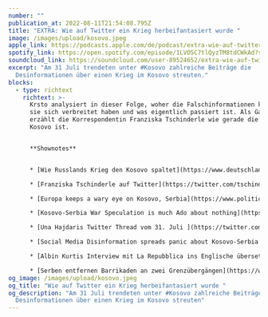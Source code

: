 ```yaml
---
number: ""
publication_at: 2022-08-11T21:54:08.795Z
title: "EXTRA: Wie auf Twitter ein Krieg herbeifantasiert wurde "
image: /images/upload/kosovo.jpeg
apple_link: https://podcasts.apple.com/de/podcast/extra-wie-auf-twitter-ein-krieg-herbeifantasiert-wurde/id1170436903?i=1000575812786
spotify_link: https://open.spotify.com/episode/1LVO5C7tlQyzTM8tdCWkAd?si=8d6faec953fe4d30
soundcloud_link: https://soundcloud.com/user-89524652/extra-wie-auf-twitter-ein-krieg-herbeifantasiert-wurde?si=d53e23013637404dba3165c1b28ad3a6&utm_source=clipboard&utm_medium=text&utm_campaign=social_sharing
excerpt: "Am 31 Juli trendeten unter #Kosovo zahlreiche Beiträge die
  Desinformationen über einen Krieg im Kosovo streuten."
blocks:
  - type: richtext
    richtext: >-
      Krsto analysiert in dieser Folge, woher die Falschinformationen kamen, wie
      sie sich verbreitet haben und was eigentlich passiert ist. Als Gast
      erzählt die Korrespondentin Franziska Tschinderle wie gerade die Lage im
      Kosovo ist.


      **Shownotes** 


      * [Wie Russlands Krieg den Kosovo spaltet](https://www.deutschlandfunkkultur.de/wie-russlands-krieg-den-kosovo-spaltet-dlf-kultur-ff1b8ef0-100.html) (Franziska Tschinderle im Deutschlandunk) 

      * [Franziska Tschinderle auf Twitter](https://twitter.com/tschinderle) 

      * [Europa keeps a wary eye on Kosovo, Serbia](https://www.politico.eu/article/europe-keep-anxious-eye-kosovo-serbia/) (Una Hajdari in Politico) 

      * [Kosovo-Serbia War Speculation is much Ado about nothing](https://newlinesmag.com/argument/kosovo-serbia-war-speculation-is-much-ado-about-nothing/) (Una Hajdari in New Lines Magazine) 

      * [Una Hajdaris Twitter Thread vom 31. Juli ](https://twitter.com/UnaHajdari/status/1553808798896340993)

      * [Social Media Disinformation spreads panic about Kosovo-Serbia War](https://balkaninsight.com/2022/08/01/social-media-disinformation-spreads-panic-about-kosovo-serbia-war/) (Xhormina Bami in Balkan Insight)

      * [Albin Kurtis Interview mit La Repubblica ins Englische übersetzt ](https://kryeministri.rks-gov.net/en/blog/the-interview-of-the-prime-minister-of-the-republic-of-kosovo-albin-kurti-given-to-the-italian-daily-la-repubblica/)

      * [Serben entfernen Barrikaden an zwei Grenzübergängen](https://www.spiegel.de/ausland/kosovo-entspannung-im-norden-serben-entfernen-barrikaden-a-39887d4b-7d0e-4a7a-8037-d56ea62c81e2) (Spiegel)
og_image: /images/upload/kosovo.jpeg
og_title: "Wie auf Twitter ein Krieg herbeifantasiert wurde "
og_description: "Am 31 Juli trendeten unter #Kosovo zahlreiche Beiträge die
  Desinformationen über einen Krieg im Kosovo streuten"
---
```

